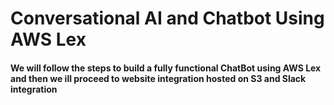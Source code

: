 <h1>Conversational AI and Chatbot Using AWS Lex</h1>
<h4>We will follow the steps to build a fully functional ChatBot using AWS Lex and then we ill proceed to website integration hosted on S3 and Slack integration</h4>
